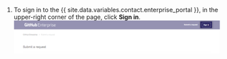 1. To sign in to the {{ site.data.variables.contact.enterprise_portal }}, in the upper-right corner of the page, click **Sign in**. ![Sign in to {{ site.data.variables.contact.enterprise_portal }}](/assets/images/enterprise/support/sign-in-support-portal.png)
